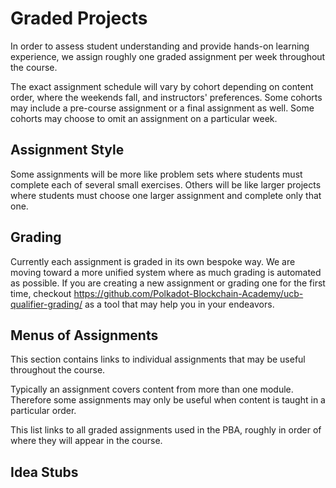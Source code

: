 # Graded Projects

In order to assess student understanding and provide hands-on learning experience, we assign roughly one graded assignment per week throughout the course.

The exact assignment schedule will vary by cohort depending on content order, where the weekends fall, and instructors' preferences.
Some cohorts may include a pre-course assignment or a final assignment as well.
Some cohorts may choose to omit an assignment on a particular week.

## Assignment Style

Some assignments will be more like problem sets where students must complete each of several small exercises. Others will be like larger projects where students must choose one larger assignment and complete only that one.

## Grading

Currently each assignment is graded in its own bespoke way.
We are moving toward a more unified system where as much grading is automated as possible.
If you are creating a new assignment or grading one for the first time, checkout https://github.com/Polkadot-Blockchain-Academy/ucb-qualifier-grading/ as a tool that may help you in your endeavors.

## Menus of Assignments

This section contains links to individual assignments that may be useful throughout the course.

Typically an assignment covers content from more than one module.
Therefore some assignments may only be useful when content is taught in a particular order.

This list links to all graded assignments used in the PBA, roughly in order of where they will appear in the course.




## Idea Stubs


